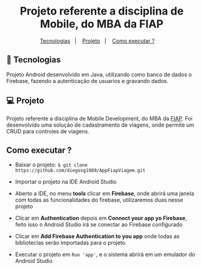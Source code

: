<h1 align="center">Projeto referente a disciplina de Mobile, do MBA da FIAP</h1>

<p align="center">
  <a href="#-tecnologias">Tecnologias</a>&nbsp;&nbsp;&nbsp;|&nbsp;&nbsp;&nbsp;
  <a href="#-projeto">Projeto</a>&nbsp;&nbsp;&nbsp;|&nbsp;&nbsp;&nbsp;
  <a href="#-executar">Como executar ?</a>&nbsp;&nbsp;&nbsp;&nbsp;&nbsp;&nbsp;
</p>

## :rocket: Tecnologias
 
Projeto Android desenvolvido em Java, utilizando como banco de dados o Firebase, fazendo a autenticação de usuarios e gravando dados.
 
## 💻 Projeto
 
Projeto referente a disciplina de Mobile Development, do MBA da [FIAP](https://www.fiap.com.br/mba/mba-em-full-stack-developer-microservices-cloud-e-iot/).
Foi desenvolvido uma solução de cadastramento de viagens, onde permite um CRUD para controles de viagens.
 
## Como executar ?

- Baixar o projeto: `$ git clone https://github.com/diegosg1989/AppFiapViagem.git`

- Importar o projeto na IDE Android Studio

- Aberto a IDE, no menu **tools** clicar em **Firebase**, onde abrirá uma janela com todas as funcionalidades do firebase, utilizaremos duas nesse projeto

- Clicar em **Authentication** depois em **Connect your app yo Firebase**, feito isso o Android Studio irá se conectar ao Firebase configurado

- Clicar em **Add Firebase Authentication to you app** onde todas as biblioteclas serão importadas para o projeto

- Executar o projeto em `Run 'app'`, e o sistema abrirá em um emulador do Android Studio
